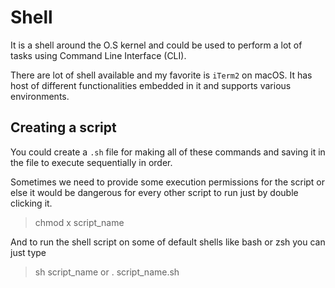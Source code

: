 # Shell

It is a shell around the O.S kernel and could be used to perform a lot of tasks using Command Line Interface (CLI).

There are lot of shell available and my favorite is `iTerm2` on macOS. It has host of different functionalities embedded in it and supports various environments.


## Creating a script

You could create a `.sh` file for making all of these commands and saving it in the file to execute sequentially in order.

Sometimes we need to provide some execution permissions for the script or else it would be dangerous for every other script to run just by double clicking it.

> chmod x script_name

And to run the shell script on some of default shells like bash or zsh you can just type

> sh script_name
or 
> . script_name.sh





